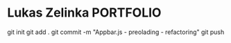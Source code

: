 # Lukas Zelinka PORTFOLIO

git init
git add .
git commit -m "Appbar.js - preolading - refactoring"
git push
